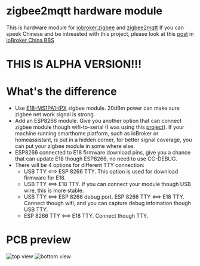 # zigbee2mqtt hardware module

This is hardware module for [iobroker.zigbee](https://github.com/ioBroker/ioBroker.zigbee) and [zigbee2mqtt](https://github.com/Koenkk/zigbee2mqtt)
If you can speek Chinese and be intreasted with this project, please look at this [post](https://bbs.iobroker.cn/thread-361-1-1.html) in [ioBroker China BBS](https://bbs.iobroker.cn/)

# **THIS IS ALPHA VERSION!!!**

# What's the difference

- Use [E18-MS1PA1-IPX](http://www.ebyte.com/en/product-view-news.aspx?id=123) zigbee module. 20dBm power can make sure zigbee net work signal is strong.
- Add an ESP8266 module. Give you another option that can connect zigbee module though wifi-to-serial (I was using this [project](https://github.com/smarthomefans/ESP32-Serial-Bridge)). 
If your machine running smarthome platform, such as ioBroker or homeassistant, is put in a hidden corner, for better signal coverage, you can put your zigbee module in some where else.
- ESP8266 connected to E18 firmware download pins, give you a chance that can update E18 though ESP8266, no need to use CC-DEBUG.
- There will be 4 options for different TTY connection:
  - USB TTY <==> ESP 8266 TTY. This option is used for download firmware for E18.
  - USB TTY <==> E18 TTY. If you can connect your module though USB wire, this is more stable.
  - USB TTY <==> ESP 8266 debug port. ESP 8266 TTY <==> E18 TTY. Connect though wifi, and you can capture debug infomation though USB TTY.
  - ESP 8266 TTY <==> E18 TTY. Connect though TTY.

# PCB preview

![top view](https://github.com/smarthomefans/z2m_partner/blob/master/images/top_view.png)
![bottom view](https://github.com/smarthomefans/z2m_partner/blob/master/images/bottom_view.png)

